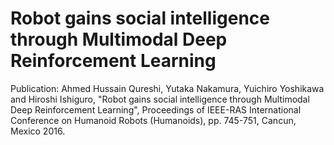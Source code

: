 # Robot gains social intelligence through Multimodal Deep Reinforcement Learning

Publication: Ahmed Hussain Qureshi, Yutaka Nakamura, Yuichiro Yoshikawa and Hiroshi Ishiguro, "Robot gains social intelligence through Multimodal Deep Reinforcement Learning", Proceedings of IEEE-RAS International Conference on Humanoid Robots (Humanoids), pp. 745-751, Cancun, Mexico 2016.
